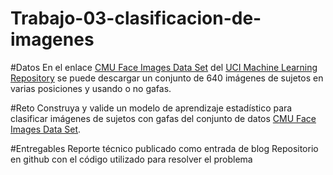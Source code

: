 # Trabajo-03-clasificacion-de-imagenes

#Datos
En el enlace [CMU Face Images Data Set](https://archive.ics.uci.edu/ml/datasets/CMU+Face+Images) del  [UCI Machine Learning Repository](https://archive.ics.uci.edu/datasets) se puede descargar un conjunto de 640 imágenes de sujetos en varias posiciones y usando o no gafas.

#Reto
Construya y valide un modelo de aprendizaje estadístico para clasificar imágenes de sujetos con gafas del conjunto de datos [CMU Face Images Data Set](https://archive.ics.uci.edu/ml/datasets/CMU+Face+Images).

#Entregables
Reporte técnico publicado como entrada de blog
Repositorio en github con el código utilizado para resolver el problema
